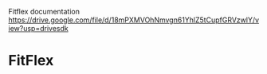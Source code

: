 Fitflex documentation https://drive.google.com/file/d/18mPXMVOhNmvgn61YhlZ5tCupfGRVzwlY/view?usp=drivesdk
# FitFlex
